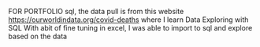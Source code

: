 FOR PORTFOLIO sql, the data pull is from this website https://ourworldindata.org/covid-deaths where I learn Data Exploring with SQL
With abit of fine tuning in excel, I was able to import to sql and explore based on the data
